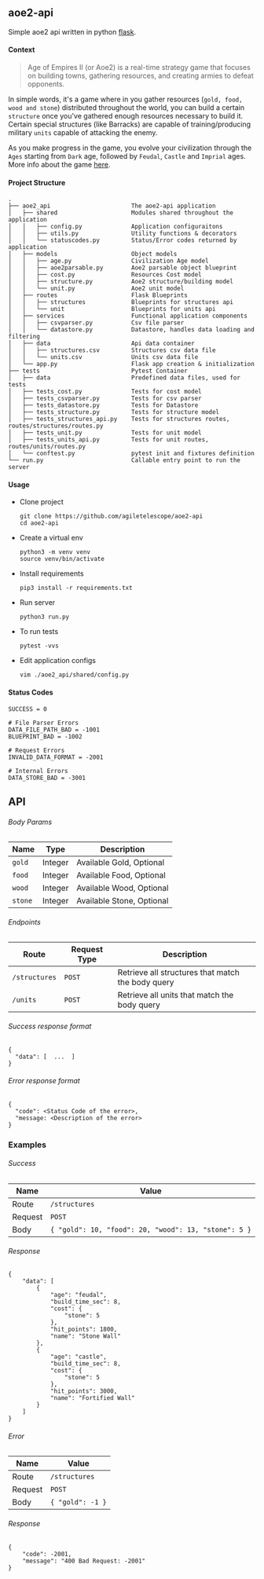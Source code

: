 
## aoe2-api
Simple aoe2 api written in python [flask](https://flask.palletsprojects.com/en/2.0.x/).

#### Context
> Age of Empires II (or Aoe2) is a real-time strategy game that focuses on building towns, gathering resources, and creating armies to defeat opponents.  

In simple words, it's a game where in you gather resources (`gold, food, wood and stone`) distributed throughout the world, you can build a certain `structure` once you've gathered enough resources necessary to build it. Certain special structures (like Barracks) are capable of training/producing military `units` capable of attacking the enemy.

As you make progress in the game, you evolve your civilization through the `Ages` starting from `Dark` age, followed by `Feudal`, `Castle` and `Imprial` ages. More info about the game [here](https://en.wikipedia.org/wiki/Age_of_Empires_II).


#### Project Structure
```
.
├── aoe2_api                       The aoe2-api application
│   ├── shared                     Modules shared throughout the application
│   │   ├── config.py              Application configuraitons
│   │   ├── utils.py               Utility functions & decorators
│   │   └── statuscodes.py         Status/Error codes returned by application
│   ├── models                     Object models
│   │   ├── age.py                 Civilization Age model
│   │   ├── aoe2parsable.py        Aoe2 parsable object blueprint
│   │   ├── cost.py                Resources Cost model
│   │   ├── structure.py           Aoe2 structure/building model
│   │   └── unit.py                Aoe2 unit model
│   ├── routes                     Flask Blueprints
│   │   ├── structures             Blueprints for structures api
│   │   └── unit                   Blueprints for units api
│   ├── services                   Functional application components
│   │   ├── csvparser.py           Csv file parser
│   │   └── datastore.py           Datastore, handles data loading and filtering
│   ├── data                       Api data container
│   │   ├── structures.csv         Structures csv data file
│   │   └── units.csv              Units csv data file
│   └── app.py                     Flask app creation & initialization
├── tests                          Pytest Container
│   ├── data                       Predefined data files, used for tests
│   ├── tests_cost.py              Tests for cost model
│   ├── tests_csvparser.py         Tests for csv parser
│   ├── tests_datastore.py         Tests for Datastore
│   ├── tests_structure.py         Tests for structure model
│   ├── tests_structures_api.py    Tests for structures routes, routes/structures/routes.py
│   ├── tests_unit.py              Tests for unit model
│   ├── tests_units_api.py         Tests for unit routes, routes/units/routes.py
│   └── conftest.py                pytest init and fixtures definition
└── run.py                         Callable entry point to run the server
```

#### Usage
- Clone project
    ```
    git clone https://github.com/agiletelescope/aoe2-api
    cd aoe2-api
    ```
- Create a virtual env
    ```
    python3 -m venv venv
    source venv/bin/activate
    ```
- Install requirements
    ```
    pip3 install -r requirements.txt
    ```
- Run server
    ```
    python3 run.py
    ```
- To run tests
    ```
    pytest -vvs
    ```
- Edit application configs
    ```
    vim ./aoe2_api/shared/config.py
    ```
    
#### Status Codes

```
SUCCESS = 0
```
```
# File Parser Errors
DATA_FILE_PATH_BAD = -1001
BLUEPRINT_BAD = -1002
```
```
# Request Errors
INVALID_DATA_FORMAT = -2001
```
```
# Internal Errors
DATA_STORE_BAD = -3001
```

## API

###### Body Params
Name | Type | Description
--- | --- | ---
`gold` | Integer | Available Gold, Optional
`food` | Integer | Available Food, Optional
`wood` | Integer | Available Wood, Optional
`stone` | Integer | Available Stone, Optional


###### Endpoints
Route | Request Type | Description
--- | --- | ---- 
`/structures` | `POST` | Retrieve all structures that match the body query
`/units`  | `POST` | Retrieve all units that match the body query

###### Success response format
```
{
  "data": [  ...  ]
}
```

###### Error response format
```
{
  "code": <Status Code of the error>,
  "message: <Description of the error>
}
```

### Examples
###### Success
Name | Value
--- | ---
Route | `/structures`
Request | `POST`
Body  | ``` { "gold": 10, "food": 20, "wood": 13, "stone": 5 } ```  

###### Response
```
{
    "data": [
        {
            "age": "feudal",
            "build_time_sec": 8,
            "cost": {
                "stone": 5
            },
            "hit_points": 1800,
            "name": "Stone Wall"
        },
        {
            "age": "castle",
            "build_time_sec": 8,
            "cost": {
                "stone": 5
            },
            "hit_points": 3000,
            "name": "Fortified Wall"
        }
    ]
}
```

###### Error
Name | Value
--- | ---
Route | `/structures`
Request | `POST`
Body  | ``` { "gold": -1 } ```  

###### Response
```
{
    "code": -2001,
    "message": "400 Bad Request: -2001"
}
```

